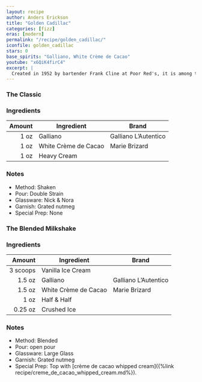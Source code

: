 ```yaml
---
layout: recipe
author: Anders Erickson
title: "Golden Cadillac"
categories: [fizz]
eras: [modern]
permalink: "/recipe/golden_cadillac/"
iconfile: golden_cadillac
stars: 0
base_spirits: "Galliano, White Crème de Cacao"
youtube: "x6QiK4firC4"
excerpt: |
  Created in 1952 by bartender Frank Cline at Poor Red's, it is among the best cocktails to feature Galliano.
---
```


### The Classic

### Ingredients

| Amount | Ingredient           | Brand                |
| -----: | -------------------- | -------------------- |
|   1 oz | Galliano             | Galliano L’Autentico |
|   1 oz | White Crème de Cacao | Marie Brizard        |
|   1 oz | Heavy Cream          |

### Notes

- Method: Shaken
- Pour: Double Strain
- Glassware: Nick & Nora
- Garnish: Grated nutmeg
- Special Prep: None

### The Blended Milkshake

### Ingredients

|   Amount | Ingredient           | Brand                |
| -------: | -------------------- | -------------------- |
| 3 scoops | Vanilla Ice Cream    |
|   1.5 oz | Galliano             | Galliano L’Autentico |
|   1.5 oz | White Crème de Cacao | Marie Brizard        |
|     1 oz | Half & Half          |
|  0.25 oz | Crushed Ice          |

### Notes

- Method: Blended
- Pour: open pour
- Glassware: Large Glass
- Garnish: Grated nutmeg
- Special Prep: Top with [crème de cacao whipped cream]({%link recipe/creme_de_cacao_whipped_cream.md%}).
